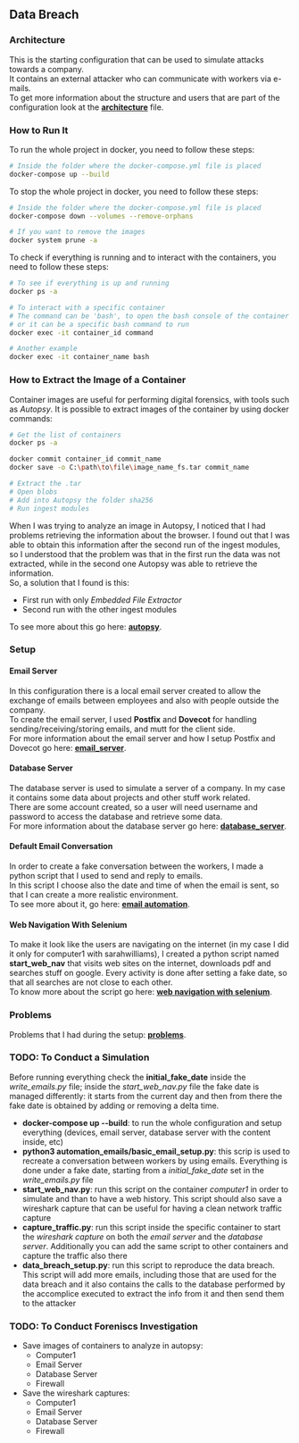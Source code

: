 ## Data Breach
### Architecture
This is the starting configuration that can be used to simulate attacks towards a company. \
It contains an external attacker who can communicate with workers via e-mails. \
To get more information about the structure and users that are part of the configuration look at the **[architecture](additional_readme/architecture.md)** file.

### How to Run It
To run the whole project in docker, you need to follow these steps:
```bash
# Inside the folder where the docker-compose.yml file is placed
docker-compose up --build
```
To stop the whole project in docker, you need to follow these steps:
```bash
# Inside the folder where the docker-compose.yml file is placed
docker-compose down --volumes --remove-orphans

# If you want to remove the images
docker system prune -a
```
To check if everything is running and to interact with the containers, you need to follow these steps:
```bash
# To see if everything is up and running
docker ps -a

# To interact with a specific container
# The command can be 'bash', to open the bash console of the container
# or it can be a specific bash command to run
docker exec -it container_id command

# Another example
docker exec -it container_name bash
```

### How to Extract the Image of a Container
Container images are useful for performing digital forensics, with tools such as *Autopsy*. It is possible to extract images of the container by using docker commands:
```bash
# Get the list of containers
docker ps -a

docker commit container_id commit_name
docker save -o C:\path\to\file\image_name_fs.tar commit_name

# Extract the .tar
# Open blobs
# Add into Autopsy the folder sha256
# Run ingest modules
```
When I was trying to analyze an image in Autopsy, I noticed that I had problems retrieving the information about the browser. I found out that I was able to obtain this information after the second run of the ingest modules, so I understood that the problem was that in the first run the data was not extracted, while in the second one Autopsy was able to retrieve the information.\
So, a solution that I found is this:
- First run with only *Embedded File Extractor*
- Second run with the other ingest modules 

To see more about this go here: **[autopsy](additional_readme/autopsy/autopsy.md)**.

### Setup
#### Email Server
In this configuration there is a local email server created to allow the exchange of emails between employees and also with people outside the company. \
To create the email server, I used **Postfix** and **Dovecot** for handling sending/receiving/storing emails, and mutt for the client side.\
For more information about the email server and how I setup Postfix and Dovecot go here: **[email_server](additional_readme/email_server.md)**.

#### Database Server
The database server is used to simulate a server of a company. In my case it contains some data about projects and other stuff work related. \
There are some account created, so a user will need username and password to access the database and retrieve some data. \
For more information about the database server go here: **[database_server](additional_readme/database_server.md)**.

#### Default Email Conversation
In order to create a fake conversation between the workers, I made a python script that I used to send and reply to emails. \
In this script I choose also the date and time of when the email is sent, so that I can create a more realistic environment.\
To see more about it, go here: **[email automation](additional_readme/email_automation.md)**.

#### Web Navigation With Selenium
To make it look like the users are navigating on the internet (in my case I did it only for computer1 with sarahwilliams), I created a python script named **start_web_nav** that visits web sites on the internet, downloads pdf and searches stuff on google. Every activity is done after setting a fake date, so that all searches are not close to each other.\
To know more about the script go here: **[web navigation with selenium](additional_readme/web_navigation.md)**.

### Problems
Problems that I had during the setup: **[problems](additional_readme/problems.md)**.

### TODO: To Conduct a Simulation
Before running everything check the **initial_fake_date** inside the *write_emails.py* file; inside the *start_web_nav.py* file the fake date is managed differently: it starts from the current day and then from there the fake date is obtained by adding or removing a delta time.
- **docker-compose up --build**: to run the whole configuration and setup everything (devices, email server, database server with the content inside, etc)
- **python3 automation_emails/basic_email_setup.py**: this scrip is used to recreate a conversation between workers by using emails. Everything is done under a fake date, starting from a *initial_fake_date* set in the *write_emails.py* file
- **start_web_nav.py**: run this script on the container *computer1* in order to simulate and than to have a web history. This script should also save a wireshark capture that can be useful for having a clean network traffic capture
- **capture_traffic.py**: run this script inside the specific container to start the *wireshark capture* on both the *email server* and the *database server*. Additionally you can add the same script to other containers and capture the traffic also there
- **data_breach_setup.py**: run this script to reproduce the data breach. This script will add more emails, including those that are used for the data breach and it also contains the calls to the database performed by the accomplice executed to extract the info from it and then send them to the attacker

### TODO: To Conduct Foreniscs Investigation
- Save images of containers to analyze in autopsy:
    - Computer1
    - Email Server
    - Database Server
    - Firewall
- Save the wireshark captures:
    - Computer1
    - Email Server
    - Database Server
    - Firewall
